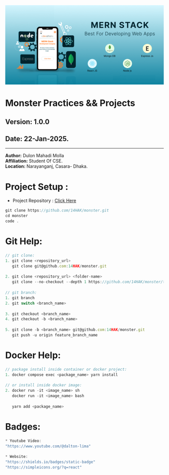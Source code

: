 <img src="./_image/monsterme.png" alt="isolated" width="full" style="margin: 0 auto;"/>

# Monster Practices && Projects

## **Version:** 1.0.0

## **Date:** 22-Jan-2025.

---

**Author:** Dulon Mahadi Molla  
**Affiliation:** Student Of CSE.  
**Location:** Narayanganj, Casara- Dhaka.

# Project Setup :

- Project Repository : [Click Here](https://github.com/14HAK/monster.git)

```javascript
git clone https://github.com/14HAK/monster.git
cd monster
code .
```

# Git Help:

```javascript
// git clone:
1. git clone <repository_url>
   git clone git@github.com:14HAK/monster.git

2. git clone <repository_url> <folder-name>
   git clone --no-checkout --depth 1 https://github.com/14HAK/monster/tree/master/school-management

// git branch:
1. git branch
2. git switch <branch_name>

3. git checkout <branch_name>
4. git checkout -b <branch_name>

5. git clone -b <branch_name> git@github.com:14HAK/monster.git
   git push -u origin feature_branch_name

```

# Docker Help:

```javascript
// package install inside container or docker project:
1. docker compose exec <package_name> yarn install

// or install inside docker image:
2. docker run -it <image_name> sh
   docker run -it <image_name> bash

   yarn add <package_name>

```

# Badges:

```javascript
* Youtube Video:
"https://www.youtube.com/@dalton-lima"

* Website:
"https://shields.io/badges/static-badge"
"https://simpleicons.org/?q=react"
```
